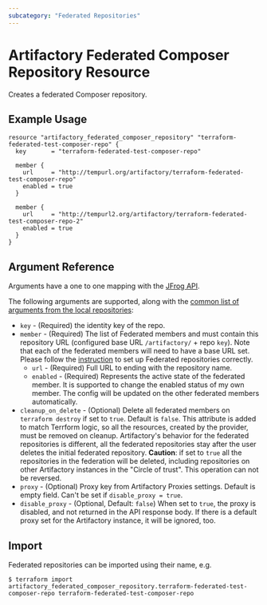 ```yaml
---
subcategory: "Federated Repositories"
---
```

# Artifactory Federated Composer Repository Resource

Creates a federated Composer repository.

## Example Usage

```hcl
resource "artifactory_federated_composer_repository" "terraform-federated-test-composer-repo" {
  key       = "terraform-federated-test-composer-repo"

  member {
    url     = "http://tempurl.org/artifactory/terraform-federated-test-composer-repo"
    enabled = true
  }

  member {
    url     = "http://tempurl2.org/artifactory/terraform-federated-test-composer-repo-2"
    enabled = true
  }
}
```

## Argument Reference

Arguments have a one to one mapping with the [JFrog API](https://www.jfrog.com/confluence/display/JFROG/Repository+Configuration+JSON#RepositoryConfigurationJSON-FederatedRepository).

The following arguments are supported, along with the [common list of arguments from the local repositories](local.md):

* `key` - (Required) the identity key of the repo.
* `member` - (Required) The list of Federated members and must contain this repository URL (configured base URL
  `/artifactory/` + repo `key`). Note that each of the federated members will need to have a base URL set.
  Please follow the [instruction](https://www.jfrog.com/confluence/display/JFROG/Working+with+Federated+Repositories#WorkingwithFederatedRepositories-SettingUpaFederatedRepository)
  to set up Federated repositories correctly.
  * `url` - (Required) Full URL to ending with the repository name.
  * `enabled` - (Required) Represents the active state of the federated member. It is supported to change the enabled
    status of my own member. The config will be updated on the other federated members automatically.
* `cleanup_on_delete` - (Optional) Delete all federated members on `terraform destroy` if set to `true`. Default is `false`. This attribute is added to match Terrform logic, so all the resources, created by the provider, must be removed on cleanup. Artifactory's behavior for the federated repositories is different, all the federated repositories stay after the user deletes the initial federated repository. **Caution**: if set to `true` all the repositories in the federation will be deleted, including repositories on other Artifactory instances in the "Circle of trust". This operation can not be reversed.
* `proxy` - (Optional) Proxy key from Artifactory Proxies settings. Default is empty field. Can't be set if `disable_proxy = true`.
* `disable_proxy` - (Optional, Default: `false`) When set to `true`, the proxy is disabled, and not returned in the API response body. If there is a default proxy set for the Artifactory instance, it will be ignored, too.

## Import

Federated repositories can be imported using their name, e.g.
```
$ terraform import artifactory_federated_composer_repository.terraform-federated-test-composer-repo terraform-federated-test-composer-repo
```
